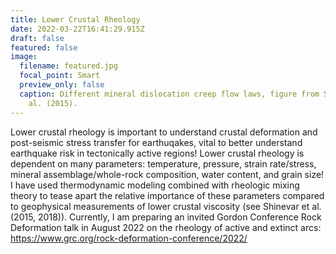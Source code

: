 ```yaml
---
title: Lower Crustal Rheology
date: 2022-03-22T16:41:29.915Z
draft: false
featured: false
image:
  filename: featured.jpg
  focal_point: Smart
  preview_only: false
  caption: Different mineral dislocation creep flow laws, figure from Shinevar et
    al. (2015).
---
```

Lower crustal rheology is important to understand crustal deformation and post-seismic stress transfer for earthuqakes, vital to better understand earthquake risk in tectonically active regions! Lower crustal rheology is dependent on many parameters: temperature, pressure, strain rate/stress, mineral assemblage/whole-rock composition, water content, and grain size! I have used thermodynamic modeling combined with rheologic mixing theory to tease apart the relative importance of these parameters compared to geophysical measurements of lower crustal viscosity (see Shinevar et al. (2015, 2018)). Currently, I am preparing an invited Gordon Conference Rock Deformation talk in August 2022 on the rheology of active and extinct arcs: https://www.grc.org/rock-deformation-conference/2022/